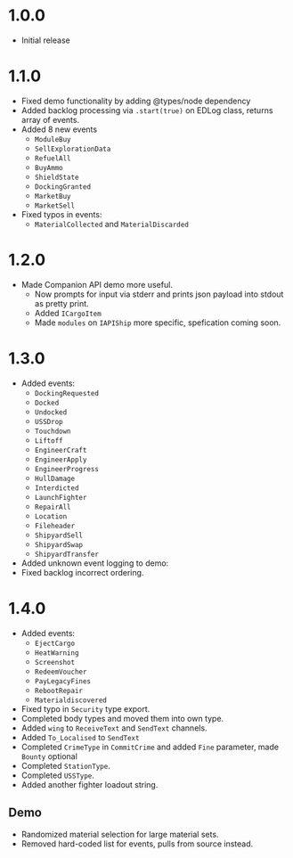 # 1.0.0
- Initial release

# 1.1.0
- Fixed demo functionality by adding @types/node dependency
- Added backlog processing via `.start(true)` on EDLog class, returns array of events.
- Added 8 new events
    - `ModuleBuy`
    - `SellExplorationData`
    - `RefuelAll`
    - `BuyAmmo`
    - `ShieldState`
    - `DockingGranted`
    - `MarketBuy`
    - `MarketSell`
- Fixed typos in events:
    - `MaterialCollected` and `MaterialDiscarded`

# 1.2.0
- Made Companion API demo more useful.
    - Now prompts for input via stderr and prints json payload into stdout as pretty print.
    - Added `ICargoItem`
    - Made `modules` on `IAPIShip` more specific, spefication coming soon.

# 1.3.0
- Added events:
    - `DockingRequested`
    - `Docked`
    - `Undocked`
    - `USSDrop`
    - `Touchdown`
    - `Liftoff`
    - `EngineerCraft`
    - `EngineerApply`
    - `EngineerProgress`
    - `HullDamage`
    - `Interdicted`
    - `LaunchFighter`
    - `RepairAll`
    - `Location`
    - `Fileheader`
    - `ShipyardSell`
    - `ShipyardSwap`
    - `ShipyardTransfer`
- Added unknown event logging to demo:
- Fixed backlog incorrect ordering.

# 1.4.0
- Added events:
    - `EjectCargo`
    - `HeatWarning`
    - `Screenshot`
    - `RedeemVoucher`
    - `PayLegacyFines`
    - `RebootRepair`
    - `Materialdiscovered`
- Fixed typo in `Security` type export.
- Completed body types and moved them into own type.
- Added `wing` to `ReceiveText` and `SendText` channels.
- Added `To_Localised` to `SendText`
- Completed `CrimeType` in `CommitCrime` and added `Fine` parameter, made `Bounty` optional
- Completed `StationType`.
- Completed `USSType`.
- Added another fighter loadout string.

## Demo
- Randomized material selection for large material sets.
- Removed hard-coded list for events, pulls from source instead.
